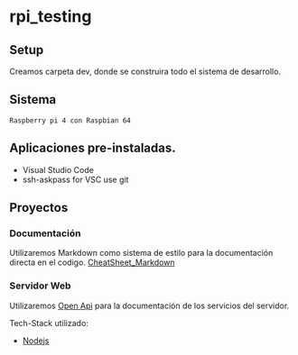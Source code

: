 # **rpi_testing**
## **Setup**
Creamos carpeta dev, donde se construira todo el sistema de desarrollo. 

## **Sistema**
    Raspberry pi 4 con Raspbian 64

## **Aplicaciones pre-instaladas.**
* Visual Studio Code
* ssh-askpass for VSC use git

## **Proyectos**
### **Documentación**
Utilizaremos Markdown como sistema de estilo para la documentación directa en el codigo. 
[CheatSheet_Markdown](https://www.markdownguide.org/cheat-sheet)

### **Servidor Web**
Utilizaremos [Open Api](https://oai.github.io/Documentation/start-here.html) para la documentación de los servicios del servidor.

Tech-Stack utilizado:
- [Nodejs](https://nodejs.dev/)

